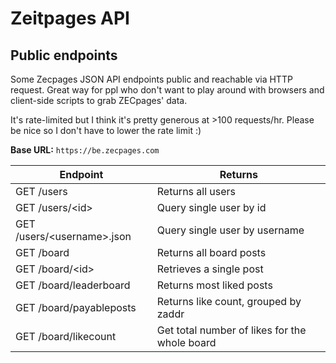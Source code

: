 # Zeitpages API
 
## Public endpoints

Some Zecpages JSON API endpoints public and reachable via HTTP request. Great way for ppl who don't want to play around with browsers and client-side scripts to grab ZECpages' data.

It's rate-limited but I think it's pretty generous at >100 requests/hr. Please be nice so I don't have to lower the rate limit :)

**Base URL:** `https://be.zecpages.com`

| Endpoint      | Returns |
| ----------- | ----------- |
| GET /users      | Returns all users |
| GET /users/\<id\>      | Query single user by id |
| GET /users/\<username\>.json   | Query single user by username  | 
| GET /board      | Returns all board posts |
| GET /board/\<id\>      | Retrieves a single post |
| GET /board/leaderboard      | Returns most liked posts |
| GET /board/payableposts | Returns like count, grouped by zaddr | 
| GET /board/likecount | Get total number of likes for the whole board |

